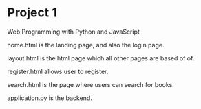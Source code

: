 # Project 1

Web Programming with Python and JavaScript

home.html is the landing page, and also the login page.

layout.html is the html page which all other pages are based of of.

register.html allows user to register.

search.html is the page where users can search for books.

application.py is the backend.
